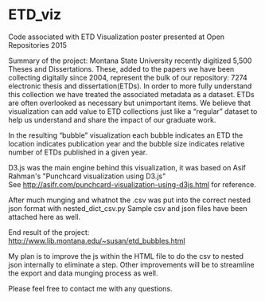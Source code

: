 # ETD_viz
Code associated with ETD Visualization poster presented at Open Repositories 2015

Summary of the project: 
Montana State University recently digitized 5,500 Theses and Dissertations. These, added to the papers we have been collecting digitally since 2004, represent the bulk of our repository: 7274 electronic thesis and dissertation(ETDs).  In order to more fully understand this collection we have treated the associated metadata as a dataset.  ETDs are often overlooked as necessary but unimportant items. We believe that visualization can add value to ETD collections just like a “regular” dataset to help us understand and share the impact of our graduate work.

In the resulting “bubble” visualization each bubble indicates an ETD the location indicates publication year and the bubble size indicates relative number of ETDs published in a given year.

D3.js was the main engine behind this visualization, it was based on Asif Rahman's "Punchcard visualization using D3.js"  
See http://asifr.com/punchcard-visualization-using-d3js.html for reference.

After much munging and whatnot the .csv was put into the correct nested json format with nested_dict_csv.py
Sample csv and json files have been attached here as well.

End result of the project: http://www.lib.montana.edu/~susan/etd_bubbles.html

My plan is to improve the js within the HTML file to do the csv to nested json internally to eliminate a step. Other improvements will be to streamline the export and data munging process as well.

Please feel free to contact me with any questions.

